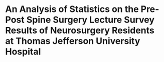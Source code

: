 # An Analysis of Statistics on the Pre-Post Spine Surgery Lecture Survey Results of Neurosurgery Residents at Thomas Jefferson University Hospital
